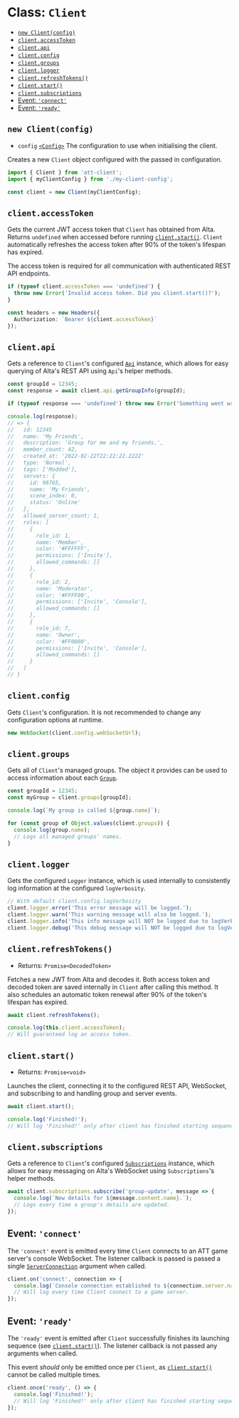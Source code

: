 # Class: `Client`

- [`new Client(config)`](#new-clientconfig)
- [`client.accessToken`](#clientaccesstoken)
- [`client.api`](#clientapi)
- [`client.config`](#clientconfig)
- [`client.groups`](#clientgroups)
- [`client.logger`](#clientlogger)
- [`client.refreshTokens()`](#clientrefreshtokens)
- [`client.start()`](#clientstart)
- [`client.subscriptions`](#clientsubscriptions)
- [Event: `'connect'`](#event-connect)
- [Event: `'ready'`](#event-ready)

## `new Client(config)`

- `config` [`<Config>`](./Config.md) The configuration to use when initialising the client.

Creates a new `Client` object configured with the passed in configuration.

```ts
import { Client } from 'att-client';
import { myClientConfig } from './my-client-config';

const client = new Client(myClientConfig);
```

## `client.accessToken`

Gets the current JWT access token that `Client` has obtained from Alta. Returns `undefined` when accessed before running [`client.start()`](#clientstart). `Client` automatically refreshes the access token after 90% of the token's lifespan has expired.

The access token is required for all communication with authenticated REST API endpoints.

```ts
if (typeof client.accessToken === 'undefined') {
  throw new Error('Invalid access token. Did you client.start()?');
}

const headers = new Headers({
  Authorization: `Bearer ${client.accessToken}`
});
```

## `client.api`

Gets a reference to `Client`'s configured [`Api`](./Api.md) instance, which allows for easy querying of Alta's REST API using `Api`'s helper methods.

```ts
const groupId = 12345;
const response = await client.api.getGroupInfo(groupId);

if (typeof response === 'undefined') throw new Error('Something went wrong');

console.log(response);
// => {
//   id: 12345
//   name: 'My Friends',
//   description: 'Group for me and my friends.',
//   member_count: 42,
//   created_at: '2022-02-22T22:22:22.222Z'
//   type: 'Normal',
//   tags: ['Modded'],
//   servers: {
//     id: 98765,
//     name: 'My Friends',
//     scene_index: 0,
//     status: 'Online'
//   },
//   allowed_server_count: 1,
//   roles: [
//     {
//       role_id: 1,
//       name: 'Member',
//       color: '#FFFFFF',
//       permissions: ['Invite'],
//       allowed_commands: []
//     },
//     {
//       role_id: 2,
//       name: 'Moderator',
//       color: '#FFFF00',
//       permissions: ['Invite', 'Console'],
//       allowed_commands: []
//     },
//     {
//       role_id: 7,
//       name: 'Owner',
//       color: '#FF0000',
//       permissions: ['Invite', 'Console'],
//       allowed_commands: []
//     }
//   ]
// }
```

## `client.config`

Gets `Client`'s configuration. It is not recommended to change any configuration options at runtime.

```ts
new WebSocket(client.config.webSocketUrl);
```

## `client.groups`

Gets all of `Client`'s managed groups. The object it provides can be used to access information about each [`Group`](./Group.md).

```ts
const groupId = 12345;
const myGroup = client.groups[groupId];

console.log(`My group is called ${group.name}`);

for (const group of Object.values(client.groups)) {
  console.log(group.name);
  // Logs all managed groups' names.
}
```

## `client.logger`

Gets the configured `Logger` instance, which is used internally to consistently log information at the configured `logVerbosity`.

```ts
// With default client.config.logVerbosity
client.logger.error('This error message will be logged.');
client.logger.warn('This warning message will also be logged.');
client.logger.info('This info message will NOT be logged due to logVerbosity.');
client.logger.debug('This debug message will NOT be logged due to logVerbosity.');
```

## `client.refreshTokens()`

- Returns: `Promise<DecodedToken>`

Fetches a new JWT from Alta and decodes it. Both access token and decoded token are saved internally in `Client` after calling this method. It also schedules an automatic token renewal after 90% of the token's lifespan has expired.

```ts
await client.refreshTokens();

console.log(this.client.accessToken);
// Will guaranteed log an access token.
```

## `client.start()`

- Returns: `Promise<void>`

Launches the client, connecting it to the configured REST API, WebSocket, and subscribing to and handling group and server events.

```ts
await client.start();

console.log('Finished!');
// Will log 'Finished!' only after client has finished starting sequence.
```

## `client.subscriptions`

Gets a reference to `Client`'s configured [`Subscriptions`](./Subscriptions.md) instance, which allows for easy messaging on Alta's WebSocket using `Subscriptions`'s helper methods.

```ts
await client.subscriptions.subscribe('group-update', message => {
  console.log(`New details for ${message.content.name}.`);
  // Logs every time a group's details are updated.
});
```

## Event: `'connect'`

The `'connect'` event is emitted every time `Client` connects to an ATT game server's console WebSocket. The listener callback is passed is passed a single [`ServerConnection`](./ServerConnection.md) argument when called.

```ts
client.on('connect', connection => {
  console.log(`Console connection established to ${connection.server.name}.`);
  // Will log every time Client connect to a game server.
});
```

## Event: `'ready'`

The `'ready'` event is emitted after `Client` successfully finishes its launching sequence (see [`client.start()`](#clientstart)). The listener callback is not passed any arguments when called.

This event _should_ only be emitted once per `Client`, as [`client.start()`](#clientstart) cannot be called multiple times.

```ts
client.once('ready', () => {
  console.log('Finished!');
  // Will log 'Finished!' only after client has finished starting sequence.
});
```
